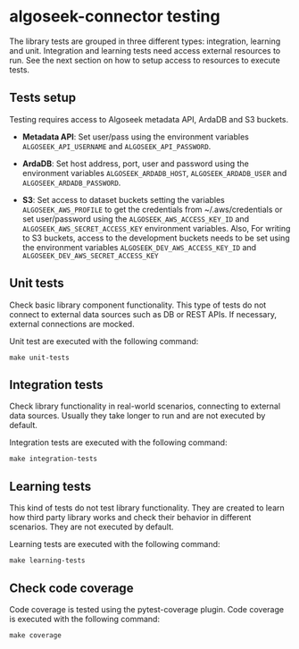 # algoseek-connector testing

The library tests are grouped in three different types: integration, learning and
unit. Integration and learning tests need access external resources to run.
See the next section on how to setup access to resources to execute tests.

## Tests setup

Testing requires access to Algoseek metadata API, ArdaDB and S3 buckets.


- **Metadata API**: Set user/pass using the environment variables
`ALGOSEEK_API_USERNAME` and `ALGOSEEK_API_PASSWORD`.

- **ArdaDB**: Set host address, port, user and password using the environment
variables `ALGOSEEK_ARDADB_HOST`, `ALGOSEEK_ARDADB_USER` and `ALGOSEEK_ARDADB_PASSWORD`.

- **S3**: Set access to dataset buckets setting the variables `ALGOSEEK_AWS_PROFILE`
to get the credentials from ~/.aws/credentials or set user/password using the
`ALGOSEEK_AWS_ACCESS_KEY_ID` and `ALGOSEEK_AWS_SECRET_ACCESS_KEY` environment
variables. Also, For writing to S3 buckets, access to the development buckets
needs to be set using the environment variables `ALGOSEEK_DEV_AWS_ACCESS_KEY_ID`
and `ALGOSEEK_DEV_AWS_SECRET_ACCESS_KEY`

## Unit tests

Check basic library component functionality. This type of tests do not connect to
external data sources such as DB or REST APIs. If necessary, external
connections are mocked.

Unit test are executed with the following command:

    make unit-tests


## Integration tests

Check library functionality in real-world scenarios, connecting to external
data sources. Usually they take longer to run and are not executed by default.

Integration tests are executed with the following command:

    make integration-tests

## Learning tests

This kind of tests do not test library functionality. They are created to
learn how third party library works and check their behavior in different
scenarios. They are not executed by default.

Learning tests are executed with the following command:

    make learning-tests


## Check code coverage

Code coverage is tested using the pytest-coverage plugin. Code coverage is
executed with the following command:

    make coverage

